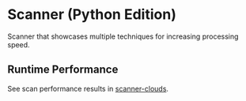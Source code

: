 # Scanner (Python Edition)

Scanner that showcases multiple techniques for increasing processing speed.

## Runtime Performance

See scan performance results in [scanner-clouds](https://github.com/ericbutera/scanner-clouds).
